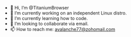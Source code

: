 - 👋 Hi, I’m @TitaniumBrowser
- 👀 I’m currently working on an independent Linux distro.
- 🌱 I’m currently learning how to code.
- 💞️ I’m looking to collaborate via email.
- 📫 How to reach me: avalanche77@zohomail.com

<!---
TitaniumBrowser/TitaniumBrowser is a ✨ special ✨ repository because its `README.md` (this file) appears on your GitHub profile.
You can click the Preview link to take a look at your changes.
--->
